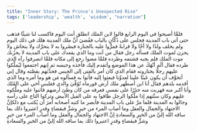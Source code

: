 ```yaml
---
title: "Inner Story: The Prince's Unexpected Rise"
tags: ['leadership', 'wealth', 'wisdom', "narration"]
---
```


 فلمَّا أصبحوا في اليوم الرابع قالوا لابن الملك انطلق أنت اليوم فاكسب لنا شيئًا فذهب حتى أتى باب المدينة فجلس على دُكَّانٍ بالباب فقُضيَ أنَّ ملك المدينة هلك في ذلك اليوم ولم يخلف ولدًا ولا أخًا ولا قرابةً فمرُّوا عليه بالجنازة فبصُروا به لا يتحرَّك ولا ينحاش ولا يحزن لموت الملك فسأله رجل فقال من أنت وما الذي يقعدك على باب المدينة لا يحزُنك موت الملك فلم يجبه فشتمه وطرده فلمَّا مضوا رجع إلى مكانه فلمَّا انصرفوا رآه الذي طرده فقال ألَم أنْهَكَ عن هذا الموضع وأتقدم إليك فأخذه وحبسه
ثم إنهم اجتمعوا ليُملِّكوا عليهم رجلًا يختارونه فقام الذي كان أمر بالفتى إلى الحبس فحدَّثهم بقصَّته وقال إني أتخوَّف أن يكون عَينًا علينا لعدوِّنا فبعثوا إليه فأتوا به فسألوه مَن هو وما أمره وما الذي أقدمه بلدهم فقال أنا ابن أصطَهر ملك أرض قورماه تُوُفِّيَ والدي فغلبني أخي على المُلك وأنا أكبر منه فهربت منه حذَرًا على نفسي فعرفه من كان وطئ أرضهم فأثنوا عليه وملَّكوه عليهم
وكان سنَّتهم إذا ملَّكوا الرجل طافوا به على الفيل الأبيض وتركوا التاج على رأسه وجالوا به المدينة
فلما مرَّ على باب المدينة فأبصر ما كتبه أصحابه أمرَ أن يُكتب مع ذلكإنَّ الاجتهاد والجمال والعقل وما أصاب المرء من خيرٍ وشرٍّ فبقضاءٍ وقدرٍ اعتبروا ذلك بما ساقه الله إليَّ من الخيرِ والسعادةِ
إنَّ الاجتهاد والجمال والعقل وما أصاب المرء من خيرٍ وشرٍّ فبقضاءٍ وقدرٍ اعتبروا ذلك بما ساقه الله إليَّ من الخيرِ والسعادةِ
